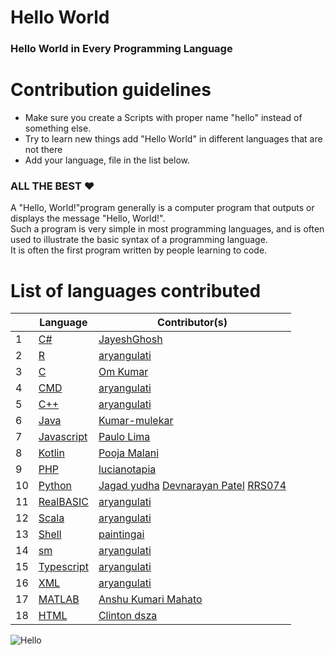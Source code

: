 # Hello World

### Hello World in Every Programming Language
# Contribution guidelines

* Make sure you create a Scripts with proper name "hello" instead of something else.
* Try to learn new things add "Hello World" in different languages that are not there
* Add your language, file in the list below.
### ALL THE BEST :heart:


A "Hello, World!"program generally is a computer program that outputs or displays the message "Hello, World!". <br>Such a program is very simple in most programming languages, and is often used to illustrate the basic syntax of a programming language.<br>
It is often the first program written by people learning to code.

# List of languages contributed

|    | Language | Contributor(s) |
|--- | --- | --- | 
|1|[C#](https://github.com/aryangulati/Hacktoberfest2020/blob/main/Hello_World/Hello.cs)|[JayeshGhosh](https://github.com/JayeshGhosh)|
|2|[R](https://github.com/aryangulati/Hacktoberfest2020/blob/main/Hello_World/hello.R)|[aryangulati](https://github.com/aryangulati)|
|3|[C](https://github.com/aryangulati/Hacktoberfest2020/blob/main/Hello_World/hello.c)|[Om Kumar](https://github.com/omkumar40)|
|4|[CMD](https://github.com/aryangulati/Hacktoberfest2020/blob/main/Hello_World/hello.cmd)|[aryangulati](https://github.com/aryangulati)|
|5|[C++](https://github.com/aryangulati/Hacktoberfest2020/blob/main/Hello_World/hello.cpp)|[aryangulati](https://github.com/aryangulati)|
|6|[Java](https://github.com/aryangulati/Hacktoberfest2020/blob/main/Hello_World/hello.java)|[Kumar-mulekar](https://github.com/Kumar-mulekar)|
|7|[Javascript](https://github.com/aryangulati/Hacktoberfest2020/blob/main/Hello_World/hello.js)|[Paulo Lima](https://github.com/prmlimajr)|
|8|[Kotlin](https://github.com/aryangulati/Hacktoberfest2020/blob/main/Hello_World/hello.kt)|[Pooja Malani](https://github.com/poojamalani15)|
|9|[PHP](https://github.com/aryangulati/Hacktoberfest2020/blob/main/Hello_World/hello.php)|[lucianotapia](https://github.com/lucianotapia)|
|10|[Python](https://github.com/aryangulati/Hacktoberfest2020/blob/main/Hello_World/hello.py)|[Jagad yudha](https://github.com/jagadyudha) [Devnarayan Patel](https://github.com/devnarayanp02) [RRS074](https://github.com/RRS074)|
|11|[RealBASIC](https://github.com/aryangulati/Hacktoberfest2020/blob/main/Hello_World/hello.rb)|[aryangulati](https://github.com/aryangulati)|
|12|[Scala](https://github.com/aryangulati/Hacktoberfest2020/blob/main/Hello_World/hello.scala)|[aryangulati](https://github.com/aryangulati)|
|13|[Shell](https://github.com/aryangulati/Hacktoberfest2020/blob/main/Hello_World/hello.sh)|[paintingai](https://github.com/paintingai)|
|14|[sm](https://github.com/aryangulati/Hacktoberfest2020/blob/main/Hello_World/hello.sm)|[aryangulati](https://github.com/aryangulati)|
|15|[Typescript](https://github.com/aryangulati/Hacktoberfest2020/blob/main/Hello_World/hello.ts)|[aryangulati](https://github.com/aryangulati)|
|16|[XML](https://github.com/aryangulati/Hacktoberfest2020/blob/main/Hello_World/hello.xlsm)|[aryangulati](https://github.com/aryangulati)|
|17|[MATLAB](https://github.com/khushi2912/Hacktoberfest2020/blob/main/Hello_World/hello.m)|[Anshu Kumari Mahato](https://github.com/Anshu-111)|
|18|[HTML](https://github.com/clintondsza/Hacktoberfest2020-JKLU/blob/main/Hello_World/hello.html)|[Clinton dsza](https://github.com/clintondsza)|


![Hello](https://user-images.githubusercontent.com/72185115/94937816-b8da3300-04ed-11eb-8d36-3d42ad7b857c.gif)
